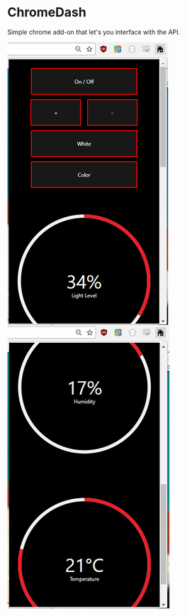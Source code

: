 # ChromeDash
Simple chrome add-on that let's you interface with the API.

![Dash](assets/chrome_dash.PNG) ![Dash](assets/chrome_dash2.PNG)